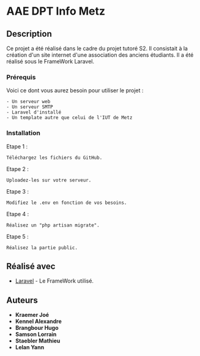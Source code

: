 # AAE DPT Info Metz

## Description

Ce projet a été réalisé dans le cadre du projet tutoré S2.
Il consistait à la création d'un site internet d'une association des anciens étudiants.
Il a été réalisé sous le FrameWork Laravel.

### Prérequis

Voici ce dont vous aurez besoin pour utiliser le projet :

```
- Un serveur web
- Un serveur SMTP
- Laravel d'installé
- Un template autre que celui de l'IUT de Metz
```

### Installation

Etape 1 :

```
Téléchargez les fichiers du GitHub.
```

Etape 2 :

```
Uploadez-les sur votre serveur.
```

Etape 3 :

```
Modifiez le .env en fonction de vos besoins.
```
Etape 4 :

```
Réalisez un "php artisan migrate".
```

Etape 5 :

```
Réalisez la partie public.
```

## Réalisé avec

* [Laravel](https://laravel.com/) - Le FrameWork utilisé.


## Auteurs

* **Kraemer Joé** 
* **Kennel Alexandre**
* **Brangbour Hugo**
* **Samson Lorrain**
* **Staebler Mathieu**
* **Lelan Yann**

